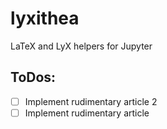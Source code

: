 # lyxithea
LaTeX and LyX helpers for Jupyter

## ToDos:

- [ ] Implement rudimentary article 2
- [ ] Implement rudimentary article
